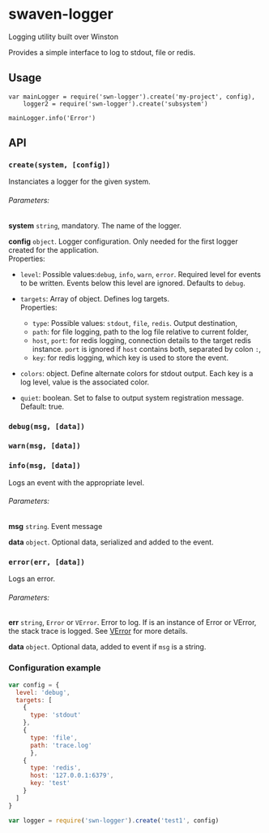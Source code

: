 # swaven-logger
Logging utility built over Winston

Provides a simple interface to log to stdout, file or redis.

## Usage

````
var mainLogger = require('swn-logger').create('my-project', config),
    logger2 = require('swn-logger').create('subsystem')

mainLogger.info('Error')
````

## API

### `create(system, [config])`

Instanciates a logger for the given system.

###### Parameters:

**system** `string`, mandatory. The name of the logger.

**config** `object`. Logger configuration. Only needed for the first logger created for the application.  
Properties:  
- `level`:
Possible values:`debug`, `info`, `warn`, `error`. Required level for events to be written. Events below this level are ignored. Defaults to `debug`.

- `targets`: Array of object. Defines log targets.  
Properties:  
  - `type`: Possible values: `stdout`, `file`, `redis`. Output destination,
  - `path`: for file logging, path to the log file relative to current folder,
  - `host`, `port`: for redis logging, connection details to the target redis instance. `port` is ignored if `host` contains both, separated by colon `:`,
  - `key`: for redis logging, which key is used to store the event.


- `colors`: object. Define alternate colors for stdout output. Each key is a log level, value is the associated color.
- `quiet`: boolean. Set to false to output system registration message. Default: true.

### `debug(msg, [data])`
### `warn(msg, [data])`
### `info(msg, [data])`

Logs an event with the appropriate level.

###### Parameters:

**msg** `string`. Event message

**data** `object`. Optional data, serialized and added to the event.

### `error(err, [data])`

Logs an error.

###### Parameters:

**err** `string`, `Error` or `VError`. Error to log. If is an instance of Error or VError, the stack trace is logged. See [VError](https://github.com/joyent/node-verror) for more details.

**data** `object`. Optional data, added to event if `msg` is a string.


### Configuration example

````javascript
var config = {
  level: 'debug',
  targets: [
    {
      type: 'stdout'
    },
    {
      type: 'file',
      path: 'trace.log'
      },
    {
      type: 'redis',
      host: '127.0.0.1:6379',
      key: 'test'
    }
  ]
}

var logger = require('swn-logger').create('test1', config)
````
